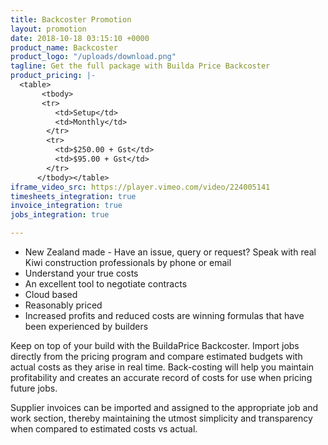 ```yaml
---
title: Backcoster Promotion
layout: promotion
date: 2018-10-18 03:15:10 +0000
product_name: Backcoster
product_logo: "/uploads/download.png"
tagline: Get the full package with Builda Price Backcoster
product_pricing: |-
  <table>
       <tbody>
       <tr>
          <td>Setup</td>
          <td>Monthly</td>
        </tr>
        <tr>
          <td>$250.00 + Gst</td>
          <td>$95.00 + Gst</td>
        </tr>
      </tbody></table>
iframe_video_src: https://player.vimeo.com/video/224005141
timesheets_integration: true
invoice_integration: true
jobs_integration: true

---
```

* New Zealand made - Have an issue, query or request? Speak with real Kiwi construction professionals by phone or email
* Understand your true costs
* An excellent tool to negotiate contracts
* Cloud based
* Reasonably priced
* Increased profits and reduced costs are winning formulas that have been experienced by builders

Keep on top of your build with the BuildaPrice Backcoster. Import jobs directly from the pricing program and compare estimated budgets with actual costs as they arise in real time. Back-costing will help you maintain profitability and creates an accurate record of costs for use when pricing future jobs. 

Supplier invoices can be imported and assigned to the appropriate job and work section, thereby maintaining the utmost simplicity and transparency when compared to estimated costs vs actual.